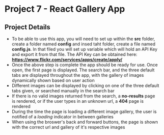 # Project 7 - React Gallery App

## Project Details
* To be able to use this app, you will need to 
  set up within the **src** folder, create a folder named **config** and insed taht folder, create a file named **config.js**. In that filed you will set up variable which will hold an API Key and export it from that file. The API Key can be obtained here: **https://www.flickr.com/services/apps/create/apply/**
* Once the above step is complete the app should be ready
  for use. Once open, the first page is displayed. The search bar, and the three default tabs are displayed throughout the app, with the gallery of images dynamically shown based on user action
* Different images can be displayed by clicking on one 
  of the three default tabs given, or searched manually
  in the search bar 
* If there is no valid images returned from the search, 
  a **no-results** page is rendered, or if the user types in an unknown url, a **404** page is rendered
* During the time the page is loading a different image
  gallery, the user is notified of a *loading* indicator in between galleries
* When using the broswer's back and forward buttons, 
  the page is shown with the correct url and gallery of
  it's respective images  

